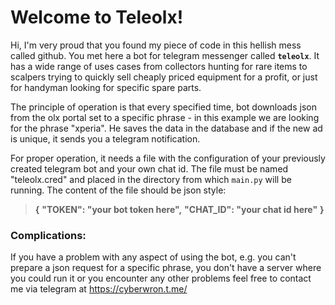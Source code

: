# Welcome to Teleolx!
Hi, I'm very proud that you found my piece of code in this hellish mess called github. You met here a bot for telegram messenger called **`teleolx`**. It has a wide range of uses cases from collectors hunting for rare items to scalpers trying to quickly sell cheaply priced equipment for a profit, or just for handyman looking for specific spare parts.

The principle of operation is that every specified time, bot downloads json from the olx portal set to a specific phrase - in this example we are looking for the phrase "xperia". He saves the data in the database and if the new ad is unique, it sends you a telegram notification.

For proper operation, it needs a file with the configuration of your previously created telegram bot and your own chat id. The file must be named "teleolx.cred" and placed in the directory from which `main.py` will be running. The content of the file should be json style:

>**{**
   **"TOKEN": "your bot token here",** 
   **"CHAT_ID": "your chat id here"**
**}**

### Complications:
If you have a problem with any aspect of using the bot, e.g. you can't prepare a json request for a specific phrase, you don't have a server where you could run it or you encounter any other problems feel free to contact me via telegram at https://cyberwron.t.me/